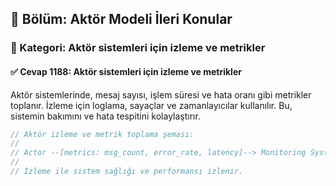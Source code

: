 ## 📘 Bölüm: Aktör Modeli İleri Konular
### 🔹 Kategori: Aktör sistemleri için izleme ve metrikler
#### ✅ Cevap 1188: Aktör sistemleri için izleme ve metrikler

Aktör sistemlerinde, mesaj sayısı, işlem süresi ve hata oranı gibi metrikler toplanır. İzleme için loglama, sayaçlar ve zamanlayıcılar kullanılır. Bu, sistemin bakımını ve hata tespitini kolaylaştırır.

```rust
// Aktör izleme ve metrik toplama şeması:
//
// Actor --[metrics: msg_count, error_rate, latency]--> Monitoring System
//
// İzleme ile sistem sağlığı ve performansı izlenir.
```
